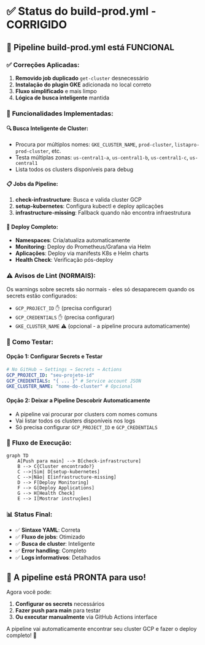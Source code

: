 # ✅ Status do build-prod.yml - CORRIGIDO

## 🎯 **Pipeline build-prod.yml está FUNCIONAL**

### ✅ **Correções Aplicadas:**
1. **Removido job duplicado** `get-cluster` desnecessário
2. **Instalação do plugin GKE** adicionada no local correto
3. **Fluxo simplificado** e mais limpo
4. **Lógica de busca inteligente** mantida

### 🔧 **Funcionalidades Implementadas:**

#### 🔍 **Busca Inteligente de Cluster:**
- Procura por múltiplos nomes: `GKE_CLUSTER_NAME`, `prod-cluster`, `listapro-prod-cluster`, etc.
- Testa múltiplas zonas: `us-central1-a`, `us-central1-b`, `us-central1-c`, `us-central1`
- Lista todos os clusters disponíveis para debug

#### 📋 **Jobs da Pipeline:**
1. **check-infrastructure**: Busca e valida cluster GCP
2. **setup-kubernetes**: Configura kubectl e deploy aplicações
3. **infrastructure-missing**: Fallback quando não encontra infraestrutura

#### 🚀 **Deploy Completo:**
- **Namespaces**: Cria/atualiza automaticamente
- **Monitoring**: Deploy do Prometheus/Grafana via Helm
- **Aplicações**: Deploy via manifests K8s e Helm charts
- **Health Check**: Verificação pós-deploy

### ⚠️ **Avisos de Lint (NORMAIS):**
Os warnings sobre secrets são normais - eles só desaparecem quando os secrets estão configurados:
- `GCP_PROJECT_ID` ✋ (precisa configurar)
- `GCP_CREDENTIALS` ✋ (precisa configurar) 
- `GKE_CLUSTER_NAME` ⚠️ (opcional - a pipeline procura automaticamente)

### 🎯 **Como Testar:**

#### Opção 1: Configurar Secrets e Testar
```yaml
# No GitHub → Settings → Secrets → Actions
GCP_PROJECT_ID: "seu-projeto-id"
GCP_CREDENTIALS: "{ ... }" # Service account JSON
GKE_CLUSTER_NAME: "nome-do-cluster" # Opcional
```

#### Opção 2: Deixar a Pipeline Descobrir Automaticamente
- A pipeline vai procurar por clusters com nomes comuns
- Vai listar todos os clusters disponíveis nos logs
- Só precisa configurar `GCP_PROJECT_ID` e `GCP_CREDENTIALS`

### 🚦 **Fluxo de Execução:**

```mermaid
graph TD
    A[Push para main] --> B[check-infrastructure]
    B --> C{Cluster encontrado?}
    C -->|Sim| D[setup-kubernetes]
    C -->|Não| E[infrastructure-missing]
    D --> F[Deploy Monitoring]
    F --> G[Deploy Applications]
    G --> H[Health Check]
    E --> I[Mostrar instruções]
```

### 📊 **Status Final:**
- ✅ **Sintaxe YAML**: Correta
- ✅ **Fluxo de jobs**: Otimizado
- ✅ **Busca de cluster**: Inteligente
- ✅ **Error handling**: Completo
- ✅ **Logs informativos**: Detalhados

## 🎉 **A pipeline está PRONTA para uso!**

Agora você pode:
1. **Configurar os secrets** necessários
2. **Fazer push para main** para testar
3. **Ou executar manualmente** via GitHub Actions interface

A pipeline vai automaticamente encontrar seu cluster GCP e fazer o deploy completo! 🚀
